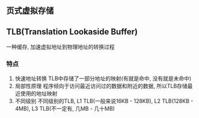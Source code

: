 
## 页式虚拟存储



## TLB(Translation Lookaside Buffer)
一种缓存, 加速虚拟地址到物理地址的转换过程

### 特点
1. 快速地址转换
TLB中存储了一部分地址的映射(有就是命中, 没有就是未命中)
2. 局部性原理
程序倾向于访问最近访问过的数据和附近的数据, 所以TLB存储最近使用的地址映射
3. 不同级别
不同级别的TLB, L1 TLB(一般来说16KB - 128KB), L2 TLB(128KB - 4MB), L3 TLB(不一定有, 几MB - 几十MB)

